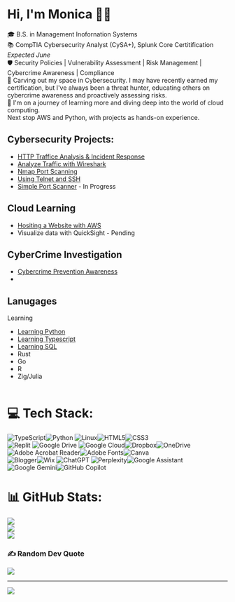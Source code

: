 # Hi, I'm Monica 👋🏽  
🎓 B.S. in Management Inofornation Systems <br/>
📚 CompTIA Cybersecurity Analyst (CySA+), Splunk Core Certitification _Expected June_ <br/>
🛡️ Security Policies | Vulnerability Assessment | Risk Management | Cybercrime Awareness | Compliance<br/>
🏫 Carving out my space in Cybersecurity. I may have recently earned my certification, but I've always been a threat hunter, educating others on cybercrime awareness and proactively assessing risks. <br/>
🚀 I'm on a journey of learning more and diving deep into the world of cloud computing.<br/>
 Next stop AWS and Python, with projects as hands-on experience.<br/>

## Cybersecurity Projects:
- [HTTP Traffice Analysis & Incident Response](https://github.com/mfrancis415/Incident-Report-Cyber-Attack)
- [Analyze Traffic with Wireshark](https://github.com/mfrancis415/Analyze-Traffic-with-Wireshark)
- [Nmap Port Scanning](https://github.com/mfrancis415/Nmap-Port-Scanning)
- [Using Telnet and SSH](https://github.com/mfrancis415/Secure-Remote-Management-Implementation)
- [Simple Port Scanner](https://github.com/mfrancis415/Simple-Port-Scanner) - In Progress

## Cloud Learning
- [Hositing a Website with AWS](https://github.com/mfrancis415/AWS_Host_a_Website/tree/main)
- Visualize data with QuickSight - Pending

## CyberCrime Investigation
- [Cybercrime Prevention Awareness](https://github.com/mfrancis415/Cybercrime-Prevention-Awareness-Campaign)
- 
## Lanugages
Learning
  - [Learning Python](https://github.com/mfrancis415/Learning-Python)
  - [Learning Typescript](https://github.com/mfrancis415/Learning-Typescript)
  - [Learning SQL](https://github.com/mfrancis415/Learning-SQL)
  - Rust
  - Go
  - R
  - Zig/Julia
<br></br>

# 💻 Tech Stack:
![TypeScript](https://img.shields.io/badge/typescript-%23007ACC.svg?style=for-the-badge&logo=typescript&logoColor=white)![Python](https://img.shields.io/badge/python-3670A0?style=for-the-badge&logo=python&logoColor=ffdd54) ![Linux](https://img.shields.io/badge/Linux-FCC624?style=for-the-badge&logo=linux&logoColor=black)![HTML5](https://img.shields.io/badge/html5-%23E34F26.svg?style=for-the-badge&logo=html5&logoColor=white)![CSS3](https://img.shields.io/badge/css3-%231572B6.svg?style=for-the-badge&logo=css3&logoColor=white)  
![Replit](https://img.shields.io/badge/Replit-DD1200?style=for-the-badge&logo=Replit&logoColor=white) 
![Google Drive](https://img.shields.io/badge/Google%20Drive-4285F4?style=for-the-badge&logo=googledrive&logoColor=white) ![Google Cloud](https://img.shields.io/badge/GoogleCloud-%234285F4.svg?style=for-the-badge&logo=google-cloud&logoColor=white)![Dropbox](https://img.shields.io/badge/Dropbox-%233B4D98.svg?style=for-the-badge&logo=Dropbox&logoColor=white)![OneDrive](https://img.shields.io/badge/OneDrive-0078D4.svg?style=for-the-badge&logo=microsoftonedrive&logoColor=white)  
![Adobe Acrobat Reader](https://img.shields.io/badge/Adobe%20Acrobat%20Reader-EC1C24.svg?style=for-the-badge&logo=Adobe%20Acrobat%20Reader&logoColor=white)![Adobe Fonts](https://img.shields.io/badge/Adobe%20Fonts-000B1D.svg?style=for-the-badge&logo=Adobe%20Fonts&logoColor=white)![Canva](https://img.shields.io/badge/Canva-%2300C4CC.svg?style=for-the-badge&logo=Canva&logoColor=white)  
![Blogger](https://img.shields.io/badge/Blogger-FF5722?style=for-the-badge&logo=blogger&logoColor=white)![Wix](https://img.shields.io/badge/wix-000?style=for-the-badge&logo=wix&logoColor=white)
![ChatGPT](https://img.shields.io/badge/chatGPT-74aa9c?style=for-the-badge&logo=openai&logoColor=white) ![Perplexity](https://img.shields.io/badge/perplexity-000000?style=for-the-badge&logo=perplexity&logoColor=088F8F)![Google Assistant](https://img.shields.io/badge/google%20assistant-4285F4?style=for-the-badge&logo=google%20assistant&logoColor=white)![Google Gemini](https://img.shields.io/badge/google%20gemini-8E75B2?style=for-the-badge&logo=google%20gemini&logoColor=white)![GitHub Copilot](https://img.shields.io/badge/github_copilot-8957E5?style=for-the-badge&logo=github-copilot&logoColor=white)
# 📊 GitHub Stats:
![](https://github-readme-stats.vercel.app/api?username=Mfrancis&theme=ambient_gradient&hide_border=false&include_all_commits=false&count_private=false)<br/>
![](https://nirzak-streak-stats.vercel.app/?user=Mfrancis&theme=ambient_gradient&hide_border=false)<br/>
![](https://github-readme-stats.vercel.app/api/top-langs/?username=Mfrancis&theme=ambient_gradient&hide_border=false&include_all_commits=false&count_private=false&layout=compact)

### ✍️ Random Dev Quote
![](https://quotes-github-readme.vercel.app/api?type=horizontal&theme=radical)

---
[![](https://visitcount.itsvg.in/api?id=Mfrancis&icon=0&color=8)](https://visitcount.itsvg.in)

<!-- Proudly created with GPRM ( https://gprm.itsvg.in ) -->
